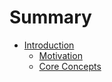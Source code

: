 # Summary

* [Introduction](README.md)
  * [Motivation](/docs/introduction/motivation.md)
  * [Core Concepts](/docs/introduction/core-concepts.md)
